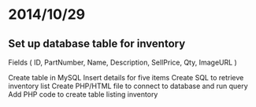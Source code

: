 

# 2014/10/29

## Set up database table for inventory

Fields ( ID, PartNumber, Name, Description, SellPrice, Qty, ImageURL )

Create table in MySQL
Insert details for five items
Create SQL to retrieve inventory list
Create PHP/HTML file to connect to database and run query
Add PHP code to create table listing inventory
